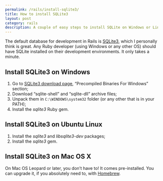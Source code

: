 ```yaml
---
permalink: /rails/install-sqlite3/
title: How to install SQLite3
layout: post
category: rails
description: A couple of easy steps to install SQLite on Windows or Linux
---
```


The default database for development in Rails is [SQLite3][1], which I personally think is great. Any Ruby developer (using Windows or any other OS) should have SQLite installed on their development environments. It only takes a minute.

<h2 id="windows">Install SQLite3 on Windows</h2>

1. Go to [SQLite3 download page][3], “Precompiled Binaries For Windows” section;
2. Download “sqlite-shell” and “sqlite-dll” archive files;
3. Unpack them in `C:\WINDOWS\system32` folder (or any other that is in your PATH);
4. Install the <i>sqlite3</i> Ruby gem.

<h2 id="linux">Install SQLite3 on Ubuntu Linux</h2>

1. Install the <i>sqlite3</i> and <i>libsqlite3-dev</i> packages;
2. Install the <i>sqlite3</i> gem.

<h2 id="mac">Install SQLite3 on Mac OS X</h2>

On Mac OS Leopard or later, you don’t have to! It comes pre-installed. You can upgrade it, if you absolutely need to, with [Homebrew][].


[1]: http://www.sqlite.org/
[3]: http://www.sqlite.org/download.html
[homebrew]: http://mxcl.github.com/homebrew/